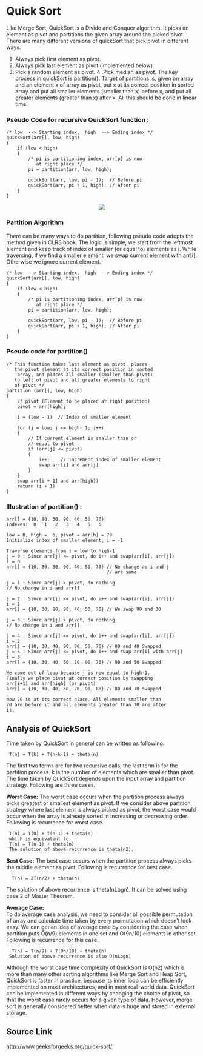 # Quick Sort
Like Merge Sort, QuickSort is a Divide and Conquer algorithm. 
It picks an element as pivot and partitions the given array around the picked pivot. 
There are many different versions of quickSort that pick pivot in different ways.

 1. Always pick first element as pivot.
 2. Always pick last element as pivot (implemented below)
 3. Pick a random element as pivot.
 4 .Pick median as pivot.
The key process in quickSort is partition(). Target of partitions is, given an array and an element x of array as pivot, 
put x at its correct position in sorted array and put all smaller elements (smaller than x) before x, 
and put all greater elements (greater than x) after x. All this should be done in linear time.

### Pseudo Code for recursive QuickSort function :
    /* low  --> Starting index,  high  --> Ending index */
    quickSort(arr[], low, high)
    {
        if (low < high)
        {
            /* pi is partitioning index, arr[p] is now
               at right place */
            pi = partition(arr, low, high);

            quickSort(arr, low, pi - 1);  // Before pi
            quickSort(arr, pi + 1, high); // After pi
        }
    }
    
<p align="center">
    <img src="http://www.geeksforgeeks.org/wp-content/uploads/gq/2014/01/QuickSort2.png"?raw="true">
</p>

### Partition Algorithm
There can be many ways to do partition, following pseudo code adopts the method given in CLRS book. 
The logic is simple, we start from the leftmost element and keep track of index of smaller (or equal to) elements as i. 
While traversing, if we find a smaller element, we swap current element with arr[i]. Otherwise we ignore current element.

    /* low  --> Starting index,  high  --> Ending index */
    quickSort(arr[], low, high)
    {
        if (low < high)
        {
            /* pi is partitioning index, arr[p] is now
               at right place */
            pi = partition(arr, low, high);

            quickSort(arr, low, pi - 1);  // Before pi
            quickSort(arr, pi + 1, high); // After pi
        }
    }
    
### Pseudo code for partition()

    /* This function takes last element as pivot, places
       the pivot element at its correct position in sorted
        array, and places all smaller (smaller than pivot)
       to left of pivot and all greater elements to right
       of pivot */
    partition (arr[], low, high)
    {
        // pivot (Element to be placed at right position)
        pivot = arr[high];  
 
        i = (low - 1)  // Index of smaller element

        for (j = low; j <= high- 1; j++)
        {
            // If current element is smaller than or
            // equal to pivot
            if (arr[j] <= pivot)
            {
                i++;    // increment index of smaller element
                swap arr[i] and arr[j]
            }
        }
        swap arr[i + 1] and arr[high])
        return (i + 1)
    }
    
### Illustration of partition() :

    arr[] = {10, 80, 30, 90, 40, 50, 70}
    Indexes:  0   1   2   3   4   5   6 

    low = 0, high =  6, pivot = arr[h] = 70
    Initialize index of smaller element, i = -1

    Traverse elements from j = low to high-1
    j = 0 : Since arr[j] <= pivot, do i++ and swap(arr[i], arr[j])
    i = 0 
    arr[] = {10, 80, 30, 90, 40, 50, 70} // No change as i and j 
                                         // are same

    j = 1 : Since arr[j] > pivot, do nothing
    // No change in i and arr[]

    j = 2 : Since arr[j] <= pivot, do i++ and swap(arr[i], arr[j])
    i = 1
    arr[] = {10, 30, 80, 90, 40, 50, 70} // We swap 80 and 30 

    j = 3 : Since arr[j] > pivot, do nothing
    // No change in i and arr[]

    j = 4 : Since arr[j] <= pivot, do i++ and swap(arr[i], arr[j])
    i = 2
    arr[] = {10, 30, 40, 90, 80, 50, 70} // 80 and 40 Swapped
    j = 5 : Since arr[j] <= pivot, do i++ and swap arr[i] with arr[j] 
    i = 3 
    arr[] = {10, 30, 40, 50, 80, 90, 70} // 90 and 50 Swapped 

    We come out of loop because j is now equal to high-1.
    Finally we place pivot at correct position by swapping
    arr[i+1] and arr[high] (or pivot) 
    arr[] = {10, 30, 40, 50, 70, 90, 80} // 80 and 70 Swapped 

    Now 70 is at its correct place. All elements smaller than
    70 are before it and all elements greater than 70 are after
    it.
    
## Analysis of QuickSort
Time taken by QuickSort in general can be written as following.

     T(n) = T(k) + T(n-k-1) + theta(n)

The first two terms are for two recursive calls, the last term is for the partition process. 
k is the number of elements which are smaller than pivot.
The time taken by QuickSort depends upon the input array and partition strategy. Following are three cases.

**Worst Case:** The worst case occurs when the partition process always picks greatest or smallest element as pivot. 
If we consider above partition strategy where last element is always picked as pivot, 
the worst case would occur when the array is already sorted in increasing or decreasing order. 
Following is recurrence for worst case.

     T(n) = T(0) + T(n-1) + theta(n)
     which is equivalent to  
     T(n) = T(n-1) + theta(n)
     The solution of above recurrence is theta(n2).

**Best Case:** The best case occurs when the partition process always picks the middle element as pivot. Following is recurrence for best case.

      T(n) = 2T(n/2) + theta(n)
The solution of above recurrence is theta(nLogn). It can be solved using case 2 of Master Theorem.

**Average Case:**<br>
To do average case analysis, we need to consider all possible permutation of array and calculate time taken by every 
permutation which doesn’t look easy.
We can get an idea of average case by considering the case when partition puts O(n/9) elements in one set and 
O(9n/10) elements in other set. Following is recurrence for this case.

      T(n) = T(n/9) + T(9n/10) + theta(n)
     Solution of above recurrence is also O(nLogn)

Although the worst case time complexity of QuickSort is O(n2) which is more than many other sorting algorithms 
like Merge Sort and Heap Sort, QuickSort is faster in practice, because its inner loop can be efficiently 
implemented on most architectures, and in most real-world data. QuickSort can be implemented in different ways by 
changing the choice of pivot, so that the worst case rarely occurs for a given type of data. 
However, merge sort is generally considered better when data is huge and stored in external storage.    

## Source Link
http://www.geeksforgeeks.org/quick-sort/

    

